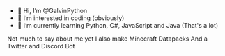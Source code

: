 - 👋 Hi, I’m @GalvinPython
- 👀 I’m interested in coding (obviously)
- 🌱 I’m currently learning Python, C#, JavaScript and Java (That's a lot)

Not much to say about me yet
I also make Minecraft Datapacks
And a Twitter and Discord Bot
